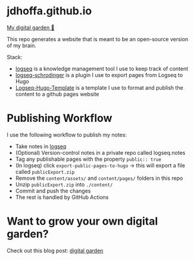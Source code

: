 # jdhoffa.github.io

[My digital garden 🌱](jdhoffa.github.io)

This repo generates a website that is meant to be an open-source version of my brain. 

Stack:

- [logseq](https://github.com/logseq/logseq) is a knowledge management tool I use to keep track of content
- [logseq-schrodinger](https://github.com/sawhney17/logseq-schrodinger) is a plugin I use to export pages from Logseq to Hugo
- [Logseq-Hugo-Template](https://github.com/CharlesChiuGit/Logseq-Hugo-Template) is a template I use to format and publish the content to a github pages website

# Publishing Workflow

I use the following workflow to publish my notes:

- Take notes in [logseq](https://github.com/logseq/logseq)
- (Optional) Version-control notes in a private repo called logseq.notes
- Tag any publishable pages with the property `public:: true`
- (In logseq) click `export-public-pages-to-hugo` -> this will export a file called `publicExport.zip`
- Remove the `content/assets/` and `content/pages/` folders in this repo
- Unzip `publicExport.zip` into `./content/`
- Commit and push the changes
- The rest is handled by GitHub Actions

# Want to grow your own digital garden?

Check out this blog post: [digital garden](https://joelhooks.com/digital-garden)
